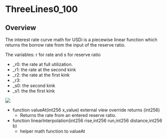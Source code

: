 # ThreeLines0_100

## Overview

The interest rate curve math for USDi is a piecewise linear function which returns the borrow rate from the input of the reserve ratio.

The variables: r for rate and s for reserve ratio
* _r0: the rate at full utilization.
* _r1: the rate at the second kink
* _r2: the rate at the first kink
* _r3:
* _s0: the second kink
* _s1: the the first kink 

![](https://i.imgur.com/0gKHGQ5.png)


* function valueAt(int256 x_value) external view override returns (int256)
    * Returns the rate from an entered reserve ratio.
* function linearInterpolation(int256 rise,int256 run,int256 distance,int256 b)
    * helper math function to valueAt


